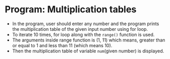 # Program: Multiplication tables
* In the program, user should enter any number and the program prints the multiplication table of the given input number using for loop. 
* To iterate 10 times, for loop along with the `range()` function is used. 
* The arguments inside range function is (1, 11) which means, greater than or equal to 1 and less than 11 (which means 10).
* Then the multiplication table of variable `num`(given number) is displayed.
